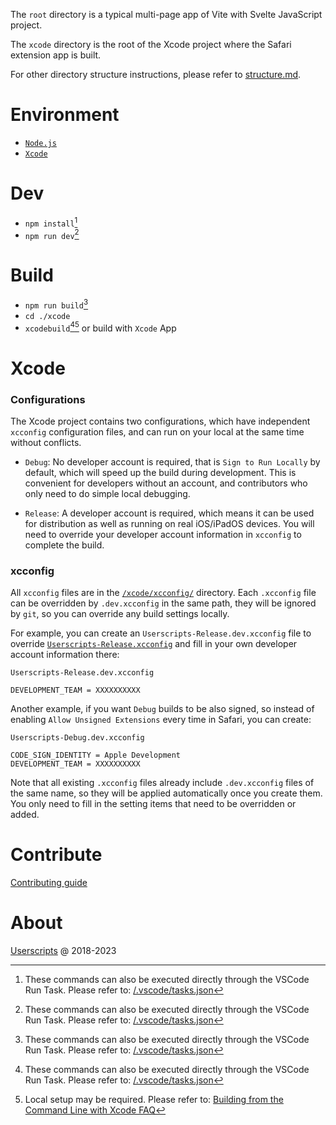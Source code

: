The `root` directory is a typical multi-page app of Vite with Svelte JavaScript project.

The `xcode` directory is the root of the Xcode project where the Safari extension app is built.

For other directory structure instructions, please refer to [structure.md](structure.md).

# Environment
- [`Node.js`](https://nodejs.org/)
- [`Xcode`](https://geo.itunes.apple.com/app/id497799835)

# Dev
- `npm install`[^1]
- `npm run dev`[^1]

# Build
- `npm run build`[^1]
- `cd ./xcode`
- `xcodebuild`[^1][^2] or build with `Xcode` App

[^1]: These commands can also be executed directly through the VSCode Run Task. Please refer to: [/.vscode/tasks.json](../.vscode/tasks.json)
[^2]: Local setup may be required. Please refer to: [Building from the Command Line with Xcode FAQ](https://developer.apple.com/library/archive/technotes/tn2339/_index.html)

# Xcode

### Configurations
The Xcode project contains two configurations, which have independent `xcconfig` configuration files, and can run on your local at the same time without conflicts.

- `Debug`: No developer account is required, that is `Sign to Run Locally` by default, which will speed up the build during development. This is convenient for developers without an account, and contributors who only need to do simple local debugging.

- `Release`: A developer account is required, which means it can be used for distribution as well as running on real iOS/iPadOS devices. You will need to override your developer account information in `xcconfig` to complete the build.

### xcconfig
All `xcconfig` files are in the [`/xcode/xcconfig/`](../xcode/xcconfig) directory. Each `.xcconfig` file can be overridden by `.dev.xcconfig` in the same path, they will be ignored by `git`, so you can override any build settings locally.

For example, you can create an `Userscripts-Release.dev.xcconfig` file to override [`Userscripts-Release.xcconfig`](../xcode/xcconfig/Userscripts-Release.xcconfig) and fill in your own developer account information there:

`Userscripts-Release.dev.xcconfig`
```
DEVELOPMENT_TEAM = XXXXXXXXXX
```

Another example, if you want `Debug` builds to be also signed, so instead of enabling `Allow Unsigned Extensions` every time in Safari, you can create: 

`Userscripts-Debug.dev.xcconfig`
```
CODE_SIGN_IDENTITY = Apple Development
DEVELOPMENT_TEAM = XXXXXXXXXX
```

Note that all existing `.xcconfig` files already include `.dev.xcconfig` files of the same name, so they will be applied automatically once you create them. You only need to fill in the setting items that need to be overridden or added.

# Contribute
[Contributing guide](contributing.md)

# About
[Userscripts](https://github.com/quoid/userscripts) @ 2018-2023